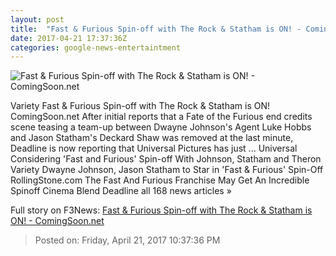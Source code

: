 ```yaml
---
layout: post
title:  "Fast & Furious Spin-off with The Rock & Statham is ON! - ComingSoon.net"
date: 2017-04-21 17:37:36Z
categories: google-news-entertaintment
---
```


![Fast & Furious Spin-off with The Rock & Statham is ON! - ComingSoon.net](http://cdn3-www.comingsoon.net/assets/uploads/2017/04/GettyImages-468312800.jpg)

Variety Fast & Furious Spin-off with The Rock & Statham is ON! ComingSoon.net After initial reports that a Fate of the Furious end credits scene teasing a team-up between Dwayne Johnson's Agent Luke Hobbs and Jason Statham's Deckard Shaw was removed at the last minute, Deadline is now reporting that Universal Pictures has just ... Universal Considering 'Fast and Furious' Spin-off With Johnson, Statham and Theron Variety Dwayne Johnson, Jason Statham to Star in 'Fast & Furious' Spin-Off RollingStone.com The Fast And Furious Franchise May Get An Incredible Spinoff Cinema Blend Deadline all 168 news articles »


Full story on F3News: [Fast & Furious Spin-off with The Rock & Statham is ON! - ComingSoon.net](http://www.f3nws.com/n/szsNqE)

> Posted on: Friday, April 21, 2017 10:37:36 PM
